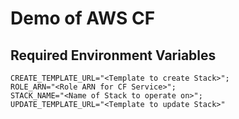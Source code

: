 # Demo of AWS CF

## Required Environment Variables
```
CREATE_TEMPLATE_URL="<Template to create Stack>";
ROLE_ARN="<Role ARN for CF Service>";
STACK_NAME="<Name of Stack to operate on>";
UPDATE_TEMPLATE_URL="<Template to update Stack>"
```